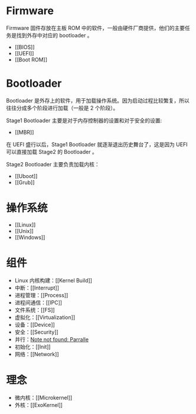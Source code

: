 # Firmware

Firmware 固件存放在主板 ROM 中的软件，一般由硬件厂商提供，他们的主要任务是找到外存中对应的 bootloader 。

- [[BIOS]]
- [[UEFI]]
- [[Boot ROM]]

# Bootloader

Bootloader 是外存上的软件，用于加载操作系统。因为启动过程比较繁复，所以往往分成多个阶段进行加载（一般是 2 个阶段）。

Stage1 Bootloader 主要是对于内存控制器的设置和对于安全的设置:

- [[MBR]]

在 UEFI 盛行以后，Stage1 Bootloader 就逐渐退出历史舞台了，这是因为 UEFI 可以直接加载 Stage2 的 Bootloader 。

Stage2 Bootloader 主要负责加载内核：

- [[Uboot]]
- [[Grub]]

# 操作系统

- [[Linux]]
- [[Unix]]
- [[Windows]]

# 组件

- Linux 内核构建：[[Kernel Build]]
- 中断：[[Interrupt]]
- 进程管理：[[Process]]
- 进程间通信：[[IPC]]
- 文件系统：[[FS]]
- 虚拟化：[[Virtualization]]
- 设备：[[Device]]
- 安全：[[Security]]
- 并行：[Note not found: Parralle](id:431af327-c60e-4f6f-852a-4784b3171bfe)
- 初始化：[[Init]]
- 网络：[[Network]]

# 理念

- 微内核：[[Microkernel]]
- 外核：[[ExoKernel]]
